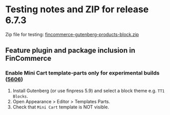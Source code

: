 # Testing notes and ZIP for release 6.7.3

Zip file for testing: [fincommerce-gutenberg-products-block.zip](https://github.com/dieselfox1/fincommerce-gutenberg-products-block/files/7924587/fincommerce-gutenberg-products-block.zip)

## Feature plugin and package inclusion in FinCommerce

### Enable Mini Cart template-parts only for experimental builds ([5606](https://github.com/dieselfox1/fincommerce-gutenberg-products-block/pull/5606))

1. Install Gutenberg (or use finpress 5.9) and select a block theme e.g. `TT1 Blocks`.
2. Open Appearance > Editor > Templates Parts.
3. Check that `Mini Cart` template is NOT visible.
